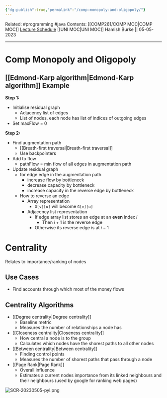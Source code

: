 ```yaml
---
{"dg-publish":true,"permalink":"/comp-monopoly-and-oligopoly/"}
---
```


Related: #programming #java 
Contents: [[COMP261/COMP MOC\|COMP MOC]]
[Lecture Schedule](https://ecs.wgtn.ac.nz/Courses/COMP261_2023T1/LectureSchedule)
[[UNI MOC\|UNI MOC]]
Hamish Burke || 05-05-2023
***

# Comp Monopoly and Oligopoly

## [[Edmond-Karp algorithm\|Edmond-Karp algorithm]] Example

**Step 1:**
- Initialise residual graph
	- Adjacency list of edges
	- List of nodes, each node has list of indices of outgoing edges
- Set maxFlow = 0

**Step 2:**
- Find augmentation path 
	- [[Breath-first traversal\|Breath-first traversal]]
	- Use backpointers
- Add to flow
	- pathFlow = min flow of all edges in augmentation path
- Update residual graph
	- for edge edge in the augmentation path
		- increase flow by bottleneck
		- decrease capacity by bottleneck
		- increase capacity in the reverse edge by bottleneck
	- How to reverse an edge
		- Array representation
			- `G[v][u]` will become `G[v][u]`
		- Adjacency list representation
			- If edge array list stores an edge at an **even** index $i$
				- Then $i+1$ is the reverse edge
			- Otherwise its reverse edge is at $i-1$

# Centrality

Relates to importance/ranking of nodes

## Use Cases

- Find accounts through which most of the money flows

## Centrality Algorithms

- [[Degree centrality\|Degree centrality]]
	- Baseline metric
	- Measures the number of relationships a node has
- [[Closeness centrality\|Closeness centrality]]
	- How central a node is to the group
	- Calculates which nodes have the shorest paths to all other nodes
- [[Between centrality\|Between centrality]]
	- Finding control points
	- Measures the number of shorest paths that pass through a node
- [[Page Rank\|Page Rank]]
	- Overall influence
	- Estimates a current nodes importance from its linked neighbours and their neighbours (used by google for ranking web pages)


![SCR-20230505-pyl.png](/img/user/SCR-20230505-pyl.png)




